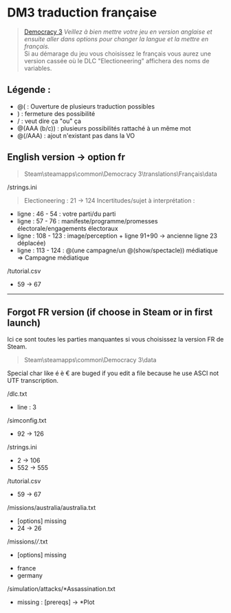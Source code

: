 # DM3 traduction française
> [Democracy 3](https://store.steampowered.com/app/245470/Democracy_3/)
*Veillez à bien mettre votre jeu en version anglaise et ensuite aller dans options pour changer la langue et la mettre en français.*  
Si au démarage du jeu vous choisissez le français vous aurez une version cassée où le DLC "Electioneering" affichera des noms de variables.

## Légende : 
- @( : Ouverture de plusieurs traduction possibles
- ) : fermeture des possibilité
- / : veut dire ça "ou" ça
- @(AAA (b/c)) : plusieurs possibilités rattaché à un même mot
- @(/AAA) : ajout n'existant pas dans la VO

## English version -> option fr 
> Steam\steamapps\common\Democracy 3\translations\Français\data

/strings.ini
> Electioneering : 21 -> 124
> Incertitudes/sujet à interprétation :
+ ligne : 46 - 54 : votre parti/du parti
+ ligne : 57 - 76 : manifeste/programme/promesses électorale/engagements électoraux
+ ligne : 108 - 123 : image/perception + ligne 91+90 -> ancienne ligne 23 déplacée)
+ ligne : 113 - 124 : @(une campagne/un @(show/spectacle)) médiatique => Campagne médiatique

/tutorial.csv
+ 59 -> 67

------------------

## Forgot FR version (if choose in Steam or in first launch)
Ici ce sont toutes les parties manquantes si vous choisissez la version FR de Steam.
> Steam\steamapps\common\Democracy 3\data

Special char like é è € are buged if you edit a file because he use ASCI not UTF transcription.

/dlc.txt
+ line : 3

/simconfig.txt
+ 92 -> 126

/strings.ini
+ 2 -> 106
+ 552 -> 555

/tutorial.csv
+ 59 -> 67

/missions/australia/australia.txt
+ [options] missing
+ 24 -> 26

/missions/*/*.txt
+ [options] missing
- france
- germany 

/simulation/attacks/*Assassination.txt
+ missing : [prereqs] -> *Plot
